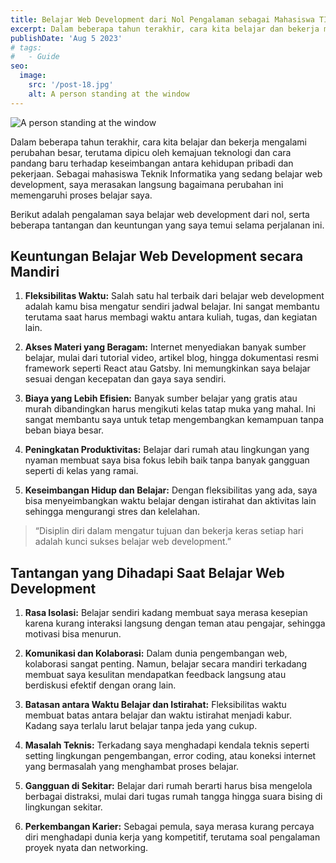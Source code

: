 ```yaml
---
title: Belajar Web Development dari Nol Pengalaman sebagai Mahasiswa TI
excerpt: Dalam beberapa tahun terakhir, cara kita belajar dan bekerja mengalami perubahan besar, terutama dipicu oleh kemajuan teknologi dan cara pandang baru terhadap keseimbangan antara kehidupan pribadi dan pekerjaan.
publishDate: 'Aug 5 2023'
# tags:
#   - Guide
seo:
  image:
    src: '/post-18.jpg'
    alt: A person standing at the window
---
```


![A person standing at the window](/post-18.jpg)

<!-- **Note:** This post was created using Chat GPT to demonstrate the features of the _[Dante Astro.js theme functionality](https://justgoodui.com/astro-themes/dante/)_. -->

Dalam beberapa tahun terakhir, cara kita belajar dan bekerja mengalami perubahan besar, terutama dipicu oleh kemajuan teknologi dan cara pandang baru terhadap keseimbangan antara kehidupan pribadi dan pekerjaan. Sebagai mahasiswa Teknik Informatika yang sedang belajar web development, saya merasakan langsung bagaimana perubahan ini memengaruhi proses belajar saya.

Berikut adalah pengalaman saya belajar web development dari nol, serta beberapa tantangan dan keuntungan yang saya temui selama perjalanan ini.

## Keuntungan Belajar Web Development secara Mandiri

1. **Fleksibilitas Waktu:**
Salah satu hal terbaik dari belajar web development adalah kamu bisa mengatur sendiri jadwal belajar. Ini sangat membantu terutama saat harus membagi waktu antara kuliah, tugas, dan kegiatan lain.

2. **Akses Materi yang Beragam:** Internet menyediakan banyak sumber belajar, mulai dari tutorial video, artikel blog, hingga dokumentasi resmi framework seperti React atau Gatsby. Ini memungkinkan saya belajar sesuai dengan kecepatan dan gaya saya sendiri.

3. **Biaya yang Lebih Efisien:** Banyak sumber belajar yang gratis atau murah dibandingkan harus mengikuti kelas tatap muka yang mahal. Ini sangat membantu saya untuk tetap mengembangkan kemampuan tanpa beban biaya besar.

4. **Peningkatan Produktivitas:** Belajar dari rumah atau lingkungan yang nyaman membuat saya bisa fokus lebih baik tanpa banyak gangguan seperti di kelas yang ramai.

5. **Keseimbangan Hidup dan Belajar:** Dengan fleksibilitas yang ada, saya bisa menyeimbangkan waktu belajar dengan istirahat dan aktivitas lain sehingga mengurangi stres dan kelelahan.

> “Disiplin diri dalam mengatur tujuan dan bekerja keras setiap hari adalah kunci sukses belajar web development.”

## Tantangan yang Dihadapi Saat Belajar Web Development

1. **Rasa Isolasi:** Belajar sendiri kadang membuat saya merasa kesepian karena kurang interaksi langsung dengan teman atau pengajar, sehingga motivasi bisa menurun.


2. **Komunikasi dan Kolaborasi:** Dalam dunia pengembangan web, kolaborasi sangat penting. Namun, belajar secara mandiri terkadang membuat saya kesulitan mendapatkan feedback langsung atau berdiskusi efektif dengan orang lain.

3. **Batasan antara Waktu Belajar dan Istirahat:** Fleksibilitas waktu membuat batas antara belajar dan waktu istirahat menjadi kabur. Kadang saya terlalu larut belajar tanpa jeda yang cukup.

4. **Masalah Teknis:** Terkadang saya menghadapi kendala teknis seperti setting lingkungan pengembangan, error coding, atau koneksi internet yang bermasalah yang menghambat proses belajar.

5. **Gangguan di Sekitar:** Belajar dari rumah berarti harus bisa mengelola berbagai distraksi, mulai dari tugas rumah tangga hingga suara bising di lingkungan sekitar.

6. **Perkembangan Karier:** Sebagai pemula, saya merasa kurang percaya diri menghadapi dunia kerja yang kompetitif, terutama soal pengalaman proyek nyata dan networking.

<!-- While it offers flexibility, cost savings, and improved work-life balance, it can also lead to isolation, communication challenges, and distractions. The key to successful remote work lies in finding a balance that suits individual preferences and addressing potential drawbacks through effective communication, time management, and self-discipline. As remote work continues to evolve, understanding and adapting to these advantages and disadvantages will be crucial for both employees and employers. -->
